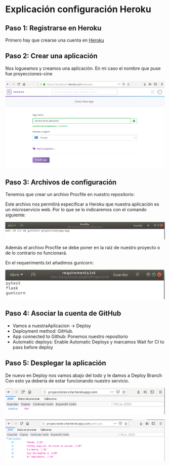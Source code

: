 # Explicación configuración Heroku

## Paso 1: Registrarse en Heroku
Primero hay que crearse una cuenta en [Heroku](https://www.heroku.com/)

## Paso 2: Crear una aplicación
Nos logueamos y creamos una aplicación. En mi caso el nombre que puse fue proyecciones-cine

![img](https://github.com/toniMR/Proyecto-IV/blob/master/doc/img/heroku/creacion-appheroku.png)


## Paso 3: Archivos de configuración
Tenemos que crear un archivo Procfile en nuestro repositorio:

Este archivo nos permitirá especificar a Heroku que nuestra aplicación es un microservicio web. Por lo que se lo indicaremos con el comando siguiente:  

![img](https://github.com/toniMR/Proyecto-IV/blob/master/doc/img/heroku/Procfile.png)  

Además el archivo Procfile se debe poner en la raíz de nuestro proyecto o de lo contrario no funcionará.

En el requeriments.txt añadimos gunicorn:  

![img](https://github.com/toniMR/Proyecto-IV/blob/master/doc/img/heroku/requirements.png)

## Paso 4: Asociar la cuenta de GitHub
- Vamos a nuestraAplicacion -> Deploy
- Deployment method: GitHub.
- App connected to Github: Ponemos nuestro repositorio
- Automatic deploys: Enable Automatic Deploys y marcamos Wait for CI to pass before deploy

## Paso 5: Desplegar la aplicación
De nuevo en Deploy nos vamos abajo del todo y le damos a Deploy Branch
Con esto ya debería de estar funcionando nuestro servicio.

![img](https://github.com/toniMR/Proyecto-IV/blob/master/doc/img/heroku/desplegado.png)  


![img](https://github.com/toniMR/Proyecto-IV/blob/master/doc/img/heroku/desplegado-peliculas.png)
